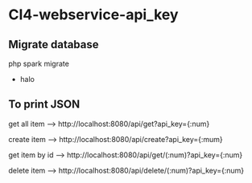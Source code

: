 # CI4-webservice-api_key

## Migrate database
php spark migrate
- halo

## To print JSON
get all item --> http://localhost:8080/api/get?api_key={:num}

create item --> http://localhost:8080/api/create?api_key={:mum}

get item by id --> http://localhost:8080/api/get/(:num)?api_key={:num}

delete item --> http://localhost:8080/api/delete/(:num)?api_key={:num}
